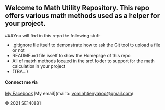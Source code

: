 ## Welcome to Math Utility Repository. This repo offers various math methods used as a helper for your project.

###You will find in this repo the following stuff:

* .gitignore file itself to demonstrate how to ask the Git tool to upload a file or not
* README.md file isself to show the Homepage of this repo 
* All of match methods located in the src\ folder to support for the math calculation in your project
* (TBA...)

#### Connect me via
[My Facebook](https://www.facebook.com/tienFuK14/)
[My email](mailto: vominhtienyahoo@gmail.com)

© 2021 SE140881

